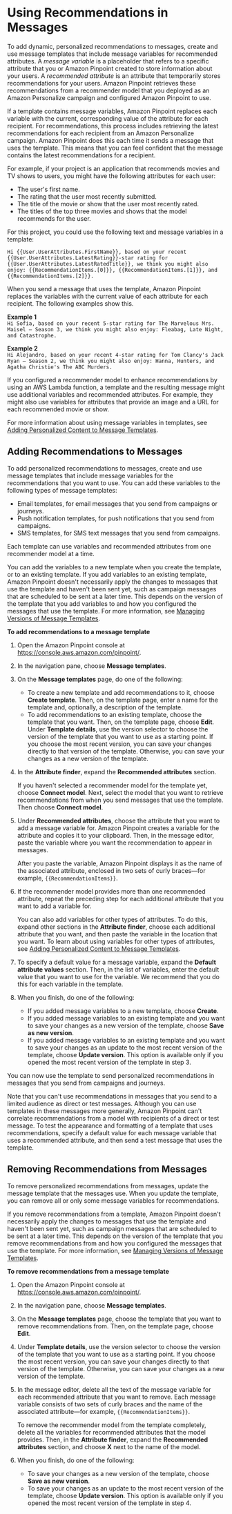 # Using Recommendations in Messages<a name="ml-models-rm-using"></a>

To add dynamic, personalized recommendations to messages, create and use message templates that include message variables for recommended attributes\. A *message variable* is a placeholder that refers to a specific attribute that you or Amazon Pinpoint created to store information about your users\. A *recommended attribute* is an attribute that temporarily stores recommendations for your users\. Amazon Pinpoint retrieves these recommendations from a recommender model that you deployed as an Amazon Personalize campaign and configured Amazon Pinpoint to use\.

If a template contains message variables, Amazon Pinpoint replaces each variable with the current, corresponding value of the attribute for each recipient\. For recommendations, this process includes retrieving the latest recommendations for each recipient from an Amazon Personalize campaign\. Amazon Pinpoint does this each time it sends a message that uses the template\. This means that you can feel confident that the message contains the latest recommendations for a recipient\.

For example, if your project is an application that recommends movies and TV shows to users, you might have the following attributes for each user:
+ The user's first name\.
+ The rating that the user most recently submitted\.
+ The title of the movie or show that the user most recently rated\.
+ The titles of the top three movies and shows that the model recommends for the user\.

For this project, you could use the following text and message variables in a template:

`Hi {{User.UserAttributes.FirstName}}, based on your recent {{User.UserAttributes.LatestRating}}-star rating for {{User.UserAttributes.LatestRatedTitle}}, we think you might also enjoy: {{RecommendationItems.[0]}}, {{RecommendationItems.[1]}}, and {{RecommendationItems.[2]}}.`

When you send a message that uses the template, Amazon Pinpoint replaces the variables with the current value of each attribute for each recipient\. The following examples show this\.

**Example 1**  
`Hi Sofia, based on your recent 5-star rating for The Marvelous Mrs. Maisel – Season 3, we think you might also enjoy: Fleabag, Late Night, and Catastrophe.`

**Example 2**  
`Hi Alejandro, based on your recent 4-star rating for Tom Clancy's Jack Ryan – Season 2, we think you might also enjoy: Hanna, Hunters, and Agatha Christie's The ABC Murders.`

If you configured a recommender model to enhance recommendations by using an AWS Lambda function, a template and the resulting message might use additional variables and recommended attributes\. For example, they might also use variables for attributes that provide an image and a URL for each recommended movie or show\.

For more information about using message variables in templates, see [Adding Personalized Content to Message Templates](message-templates-personalizing.md)\.

## Adding Recommendations to Messages<a name="ml-models-rm-using-add-variables"></a>

To add personalized recommendations to messages, create and use message templates that include message variables for the recommendations that you want to use\. You can add these variables to the following types of message templates:
+ Email templates, for email messages that you send from campaigns or journeys\.
+ Push notification templates, for push notifications that you send from campaigns\.
+ SMS templates, for SMS text messages that you send from campaigns\.

Each template can use variables and recommended attributes from one recommender model at a time\.

You can add the variables to a new template when you create the template, or to an existing template\. If you add variables to an existing template, Amazon Pinpoint doesn't necessarily apply the changes to messages that use the template and haven't been sent yet, such as campaign messages that are scheduled to be sent at a later time\. This depends on the version of the template that you add variables to and how you configured the messages that use the template\. For more information, see [Managing Versions of Message Templates](message-templates-versioning.md)\.

**To add recommendations to a message template**

1. Open the Amazon Pinpoint console at [https://console\.aws\.amazon\.com/pinpoint/](https://console.aws.amazon.com/pinpoint/)\.

1. In the navigation pane, choose **Message templates**\.

1. On the **Message templates** page, do one of the following: 
   + To create a new template and add recommendations to it, choose **Create template**\. Then, on the template page, enter a name for the template and, optionally, a description of the template\.
   + To add recommendations to an existing template, choose the template that you want\. Then, on the template page, choose **Edit**\. Under **Template details**, use the version selector to choose the version of the template that you want to use as a starting point\. If you choose the most recent version, you can save your changes directly to that version of the template\. Otherwise, you can save your changes as a new version of the template\.

1. In the **Attribute finder**, expand the **Recommended attributes** section\.

   If you haven't selected a recommender model for the template yet, choose **Connect model**\. Next, select the model that you want to retrieve recommendations from when you send messages that use the template\. Then choose **Connect model**\.

1. Under **Recommended attributes**, choose the attribute that you want to add a message variable for\. Amazon Pinpoint creates a variable for the attribute and copies it to your clipboard\. Then, in the message editor, paste the variable where you want the recommendation to appear in messages\.

   After you paste the variable, Amazon Pinpoint displays it as the name of the associated attribute, enclosed in two sets of curly braces—for example, `{{RecommendationItems}}`\.

1. If the recommender model provides more than one recommended attribute, repeat the preceding step for each additional attribute that you want to add a variable for\.

   You can also add variables for other types of attributes\. To do this, expand other sections in the **Attribute finder**, choose each additional attribute that you want, and then paste the variable in the location that you want\. To learn about using variables for other types of attributes, see [Adding Personalized Content to Message Templates](message-templates-personalizing.md)\.

1. To specify a default value for a message variable, expand the **Default attribute values** section\. Then, in the list of variables, enter the default value that you want to use for the variable\. We recommend that you do this for each variable in the template\.

1. When you finish, do one of the following:
   + If you added message variables to a new template, choose **Create**\.
   + If you added message variables to an existing template and you want to save your changes as a new version of the template, choose **Save as new version**\.
   + If you added message variables to an existing template and you want to save your changes as an update to the most recent version of the template, choose **Update version**\. This option is available only if you opened the most recent version of the template in step 3\.

You can now use the template to send personalized recommendations in messages that you send from campaigns and journeys\.

Note that you can't use recommendations in messages that you send to a limited audience as direct or test messages\. Although you can use templates in these messages more generally, Amazon Pinpoint can't correlate recommendations from a model with recipients of a direct or test message\. To test the appearance and formatting of a template that uses recommendations, specify a default value for each message variable that uses a recommended attribute, and then send a test message that uses the template\.

## Removing Recommendations from Messages<a name="ml-models-using-remove-variables"></a>

To remove personalized recommendations from messages, update the message template that the messages use\. When you update the template, you can remove all or only some message variables for recommendations\.

If you remove recommendations from a template, Amazon Pinpoint doesn't necessarily apply the changes to messages that use the template and haven't been sent yet, such as campaign messages that are scheduled to be sent at a later time\. This depends on the version of the template that you remove recommendations from and how you configured the messages that use the template\. For more information, see [Managing Versions of Message Templates](message-templates-versioning.md)\.

**To remove recommendations from a message template**

1. Open the Amazon Pinpoint console at [https://console\.aws\.amazon\.com/pinpoint/](https://console.aws.amazon.com/pinpoint/)\.

1. In the navigation pane, choose **Message templates**\.

1. On the **Message templates** page, choose the template that you want to remove recommendations from\. Then, on the template page, choose **Edit**\.

1. Under **Template details**, use the version selector to choose the version of the template that you want to use as a starting point\. If you choose the most recent version, you can save your changes directly to that version of the template\. Otherwise, you can save your changes as a new version of the template\.

1. In the message editor, delete all the text of the message variable for each recommended attribute that you want to remove\. Each message variable consists of two sets of curly braces and the name of the associated attribute—for example, `{{RecommendationItems}}`\.

   To remove the recommender model from the template completely, delete all the variables for recommended attributes that the model provides\. Then, in the **Attribute finder**, expand the **Recommended attributes** section, and choose **X** next to the name of the model\.

1. When you finish, do one of the following:
   + To save your changes as a new version of the template, choose **Save as new version**\.
   + To save your changes as an update to the most recent version of the template, choose **Update version**\. This option is available only if you opened the most recent version of the template in step 4\.